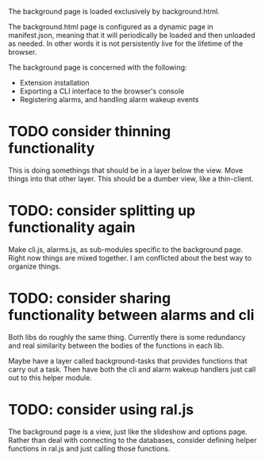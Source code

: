 
The background page is loaded exclusively by background.html.

The background.html page is configured as a dynamic page in manifest.json, meaning that it will periodically be loaded and then unloaded as needed. In other words it is not persistently live for the lifetime of the browser.

The background page is concerned with the following:
* Extension installation
* Exporting a CLI interface to the browser's console
* Registering alarms, and handling alarm wakeup events

# TODO consider thinning functionality
This is doing somethings that should be in a layer below the view. Move things into that other layer. This should be a dumber view, like a thin-client.

# TODO: consider splitting up functionality again

Make cli.js, alarms.js, as sub-modules specific to the background page. Right now things are mixed together. I am conflicted about the best way to organize things.

# TODO: consider sharing functionality between alarms and cli

Both libs do roughly the same thing. Currently there is some redundancy and real similarity between the bodies of the functions in each lib.

Maybe have a layer called background-tasks that provides functions that carry out a task. Then have both the cli and alarm wakeup handlers just call out to this helper module.

# TODO: consider using ral.js

The background page is a view, just like the slideshow and options page. Rather than deal with connecting to the databases, consider defining helper functions in ral.js and just calling those functions.
